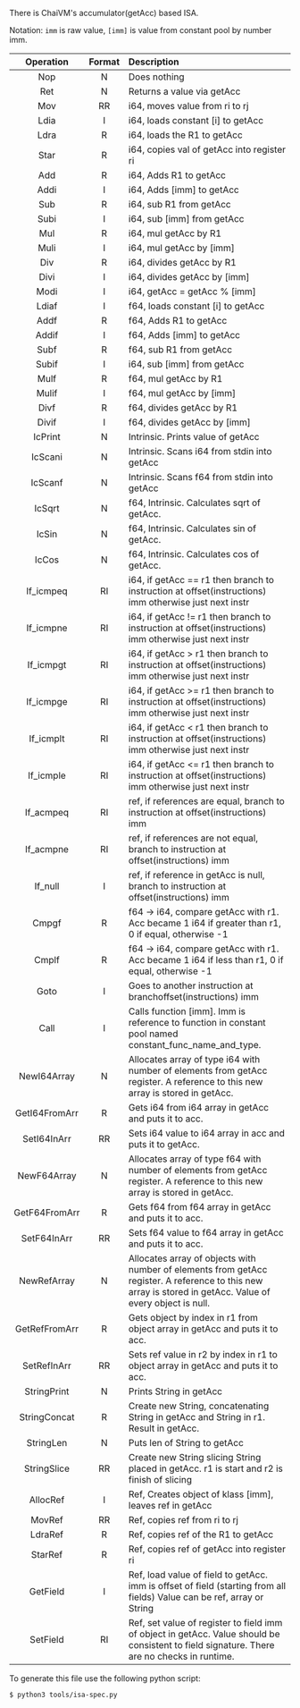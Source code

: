 There is ChaiVM's accumulator(getAcc) based ISA.

Notation: `imm` is raw value, `[imm]` is value from constant pool by number imm.

| Operation | Format | Description |
|:---------:|:------:|:------------|
| Nop | N | Does nothing |
| Ret | N | Returns a value via getAcc |
| Mov | RR | i64, moves value from ri to rj |
| Ldia | I | i64, loads constant [i] to getAcc |
| Ldra | R | i64, loads the R1 to getAcc |
| Star | R | i64, copies val of getAcc into register ri |
| Add | R | i64, Adds R1 to getAcc |
| Addi | I | i64, Adds [imm] to getAcc |
| Sub | R | i64, sub R1 from getAcc |
| Subi | I | i64, sub [imm] from getAcc |
| Mul | R | i64, mul getAcc by R1 |
| Muli | I | i64, mul getAcc by [imm] |
| Div | R | i64, divides getAcc by R1 |
| Divi | I | i64, divides getAcc by [imm] |
| Modi | I | i64, getAcc = getAcc % [imm] |
| Ldiaf | I | f64, loads constant [i] to getAcc |
| Addf | R | f64, Adds R1 to getAcc |
| Addif | I | f64, Adds [imm] to getAcc |
| Subf | R | f64, sub R1 from getAcc |
| Subif | I | i64, sub [imm] from getAcc |
| Mulf | R | f64, mul getAcc by R1 |
| Mulif | I | f64, mul getAcc by [imm] |
| Divf | R | f64, divides getAcc by R1 |
| Divif | I | f64, divides getAcc by [imm] |
| IcPrint | N | Intrinsic. Prints value of getAcc |
| IcScani | N | Intrinsic. Scans i64 from stdin into getAcc |
| IcScanf | N | Intrinsic. Scans f64 from stdin into getAcc |
| IcSqrt | N | f64, Intrinsic. Calculates sqrt of getAcc. |
| IcSin | N | f64, Intrinsic. Calculates sin of getAcc. |
| IcCos | N | f64, Intrinsic. Calculates cos of getAcc. |
| If_icmpeq | RI | i64, if getAcc == r1 then branch to instruction at offset(instructions) imm otherwise just next instr |
| If_icmpne | RI | i64, if getAcc != r1 then branch to instruction at offset(instructions) imm otherwise just next instr |
| If_icmpgt | RI | i64, if getAcc > r1 then branch to instruction at offset(instructions) imm otherwise just next instr |
| If_icmpge | RI | i64, if getAcc >= r1 then branch to instruction at offset(instructions) imm otherwise just next instr |
| If_icmplt | RI | i64, if getAcc < r1 then branch to instruction at offset(instructions) imm otherwise just next instr |
| If_icmple | RI | i64, if getAcc <= r1 then branch to instruction at offset(instructions) imm otherwise just next instr |
| If_acmpeq | RI | ref, if references are equal, branch to instruction at offset(instructions) imm |
| If_acmpne | RI | ref, if references are not equal, branch to instruction at offset(instructions) imm |
| If_null | I | ref, if reference in getAcc is null, branch to instruction at offset(instructions) imm |
| Сmpgf | R | f64 -> i64, compare getAcc with r1. Acc became 1 i64 if greater than r1, 0 if equal, otherwise -1 |
| Cmplf | R | f64 -> i64, compare getAcc with r1. Acc became 1 i64 if less than r1, 0 if equal, otherwise -1 |
| Goto | I | Goes to another instruction at branchoffset(instructions) imm |
| Call | I | Calls function [imm]. Imm is reference to function in constant pool named constant_func_name_and_type. |
| NewI64Array | N | Allocates array of type i64 with number of elements from getAcc register. A reference to this new array is stored in getAcc. |
| GetI64FromArr | R | Gets i64 from i64 array in getAcc and puts it to acc. |
| SetI64InArr | RR | Sets i64 value to i64 array in acc and puts it to getAcc. |
| NewF64Array | N | Allocates array of type f64 with number of elements from getAcc register. A reference to this new array is stored in getAcc. |
| GetF64FromArr | R | Gets f64 from f64 array in getAcc and puts it to acc. |
| SetF64InArr | RR | Sets f64 value to f64 array in getAcc and puts it to acc. |
| NewRefArray | N | Allocates array of objects with number of elements from getAcc register. A reference to this new array is stored in getAcc. Value of every object is null. |
| GetRefFromArr | R | Gets object by index in r1 from object array in getAcc and puts it to acc. |
| SetRefInArr | RR | Sets ref value in r2 by index in r1 to object array in getAcc and puts it to acc. |
| StringPrint | N | Prints String in getAcc |
| StringConcat | R | Create new String, concatenating String in getAcc and String in r1. Result in getAcc. |
| StringLen | N | Puts len of String to getAcc |
| StringSlice | RR | Create new String slicing String placed in getAcc. r1 is start and r2 is finish of slicing |
| AllocRef | I | Ref, Creates object of klass [imm], leaves ref in getAcc |
| MovRef | RR | Ref, copies ref from ri to rj |
| LdraRef | R | Ref, copies ref of the R1 to getAcc |
| StarRef | R | Ref, copies ref of getAcc into register ri |
| GetField | I | Ref, load value of field to getAcc. imm is offset of field (starting from all fields) Value can be ref, array or String |
| SetField | RI | Ref, set value of register to field imm of object in getAcc. Value should be consistent to field signature. There are no checks in runtime. |

To generate this file use the following python script:
```shell
$ python3 tools/isa-spec.py
```